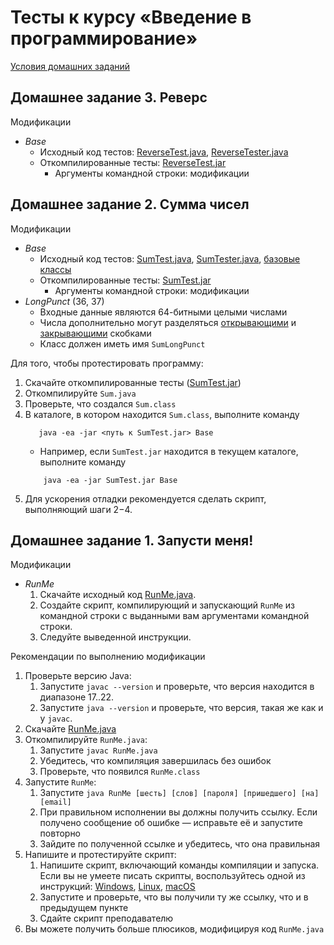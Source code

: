 # Тесты к курсу «Введение в программирование»

[Условия домашних заданий](https://www.kgeorgiy.info/courses/prog-intro/homeworks.html)


## Домашнее задание 3. Реверс

Модификации
 * *Base*
    * Исходный код тестов:
        [ReverseTest.java](java/reverse/ReverseTest.java),
        [ReverseTester.java](java/reverse/ReverseTester.java)
    * Откомпилированные тесты: [ReverseTest.jar](artifacts/ReverseTest.jar)
        * Аргументы командной строки: модификации


## Домашнее задание 2. Сумма чисел

Модификации
 * *Base*
    * Исходный код тестов:
        [SumTest.java](java/sum/SumTest.java),
        [SumTester.java](java/sum/SumTester.java),
        [базовые классы](java/base/)
    * Откомпилированные тесты: [SumTest.jar](artifacts/SumTest.jar)
        * Аргументы командной строки: модификации
 * *LongPunct* (36, 37)
    * Входные данные являются 64-битными целыми числами
    * Числа дополнительно могут разделяться 
      [открывающими](https://docs.oracle.com/en/java/javase/17/docs/api/java.base/java/lang/Character.html#START_PUNCTUATION)
      и [закрывающими](https://docs.oracle.com/en/java/javase/17/docs/api/java.base/java/lang/Character.html#END_PUNCTUATION)
      скобками
    * Класс должен иметь имя `SumLongPunct`


Для того, чтобы протестировать программу:

 1. Скачайте откомпилированные тесты ([SumTest.jar](artifacts/SumTest.jar))
 1. Откомпилируйте `Sum.java`
 1. Проверьте, что создался `Sum.class`
 1. В каталоге, в котором находится `Sum.class`, выполните команду
    ```
       java -ea -jar <путь к SumTest.jar> Base
    ```
    * Например, если `SumTest.jar` находится в текущем каталоге, выполните команду
    ```
        java -ea -jar SumTest.jar Base
    ```
 1. Для ускорения отладки рекомендуется сделать скрипт, выполняющий шаги 2−4.



## Домашнее задание 1. Запусти меня!

Модификации
  * *RunMe*
    1. Скачайте исходный код [RunMe.java](java/RunMe.java).
    1. Создайте скрипт, компилирующий и запускающий `RunMe` из командной строки
       с выданными вам аргументами командной строки.
    1. Следуйте выведенной инструкции.

Рекомендации по выполнению модификации

1. Проверьте версию Java:
    1. Запустите `javac --version` и проверьте, что версия
       находится в диапазоне 17..22.
    1. Запустите `java --version` и проверьте, что версия,
       такая же как и у `javac`.
1. Скачайте [RunMe.java](java/RunMe.java)
1. Откомпилируйте `RunMe.java`:
    1. Запустите `javac RunMe.java`
    1. Убедитесь, что компиляция завершилась без ошибок
    1. Проверьте, что появился `RunMe.class`
1. Запустите `RunMe`:
    1. Запустите `java RunMe [шесть] [слов] [пароля] [пришедшего] [на] [email]`
    1. При правильном исполнении вы должны получить ссылку.
       Если получено сообщение об ошибке — исправьте её и запустите повторно
    1. Зайдите по полученной ссылке и убедитесь, что она правильная
1. Напишите и протестируйте скрипт:
    1. Напишите скрипт, включающий команды компиляции и запуска.
       Если вы не умеете писать скрипты, воспользуйтесь одной из инструкций:
       [Windows](https://tutorialreference.com/batch-scripting/batch-script-files),
       [Linux](https://www.freecodecamp.org/news/shell-scripting-crash-course-how-to-write-bash-scripts-in-linux/),
       [macOS](https://rowannicholls.github.io/bash/intro/myscript.html)
    1. Запустите и проверьте, что вы получили ту же ссылку, что и в предыдущем пункте
    1. Сдайте скрипт преподавателю
1. Вы можете получить больше плюсиков, модифицируя код `RunMe.java`
 